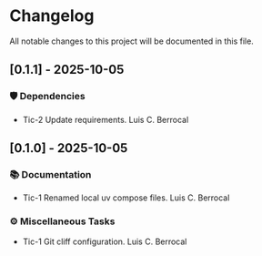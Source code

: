 # Changelog

All notable changes to this project will be documented in this file.

## [0.1.1] - 2025-10-05

### 🛡️ Dependencies

- Tic-2 Update requirements. Luis C. Berrocal

## [0.1.0] - 2025-10-05

### 📚 Documentation

- Tic-1 Renamed local uv compose files. Luis C. Berrocal

### ⚙️ Miscellaneous Tasks

- Tic-1 Git cliff configuration. Luis C. Berrocal

<!-- generated by git-cliff -->
